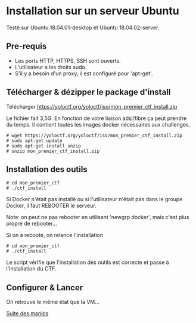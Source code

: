 # Installation sur un serveur Ubuntu



Testé sur Ubuntu 18.04.01-desktop et Ubuntu 18.04.02-server. 

## Pre-requis

- Les ports HTTP, HTTPS, SSH sont ouverts.
- L'utilisateur a les droits sudo.
- S'il y a besoin d'un proxy, il est configuré pour 'apt-get'.



## Télécharger & dézipper le package d'install


Télécharger https://yoloctf.org/yoloctf/iso/mon_premier_ctf_install.zip

Le fichier fait 3,5G. En fonction de votre liaison adsl/fibre ça peut prendre du temps.
Il contient toutes les images docker nécessaires aux challenges.


```
# wget https://yoloctf.org/yoloctf/iso/mon_premier_ctf_install.zip
# sudo apt-get update
# sudo apt-get install unzip
# unzip mon_premier_ctf_install.zip
```


## Installation des outils

```
# cd mon_premier_ctf
# ./ctf_install
```

Si Docker n'était pas installé ou si l'utilisateur n'était pas dans le groupe Docker, il faut <red>REBOOTER</red> le serveur.

Note: on peut ne pas rebooter en utilisant 'newgrp docker', mais c'est plus propre de rebooter...

Si on a rebooté, on relance l'installation
```
# cd mon_premier_ctf
# ./ctf_install
```

Le script vérifie que l'installation des outils est correcte et passe à l'installation du CTF.

## Configurer & Lancer

On retrouve le même état que la VM...

[Suite des manips](install_vm.md#Personnaliser-un-peu-la-config)



